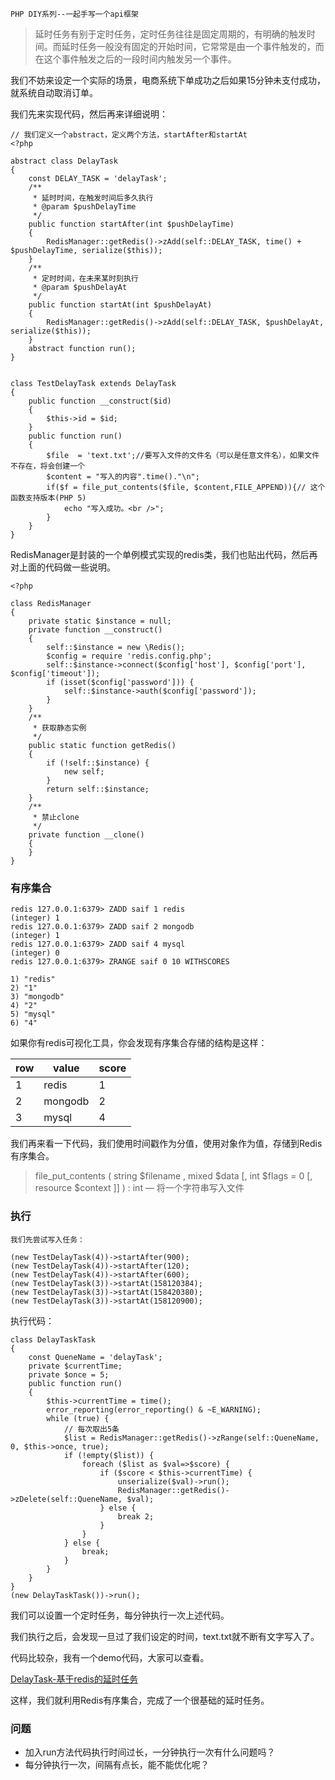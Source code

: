 ```
PHP DIY系列--一起手写一个api框架
```

> 延时任务有别于定时任务，定时任务往往是固定周期的，有明确的触发时间。而延时任务一般没有固定的开始时间，它常常是由一个事件触发的，而在这个事件触发之后的一段时间内触发另一个事件。


我们不妨来设定一个实际的场景，电商系统下单成功之后如果15分钟未支付成功，就系统自动取消订单。

我们先来实现代码，然后再来详细说明：


```
// 我们定义一个abstract，定义两个方法，startAfter和startAt
<?php

abstract class DelayTask
{
    const DELAY_TASK = 'delayTask';
    /**
     * 延时时间，在触发时间后多久执行
     * @param $pushDelayTime
     */
    public function startAfter(int $pushDelayTime)
    {
        RedisManager::getRedis()->zAdd(self::DELAY_TASK, time() + $pushDelayTime, serialize($this));
    }
    /**
     * 定时时间，在未来某时刻执行
     * @param $pushDelayAt
     */
    public function startAt(int $pushDelayAt)
    {
        RedisManager::getRedis()->zAdd(self::DELAY_TASK, $pushDelayAt, serialize($this));
    }
    abstract function run();
}


class TestDelayTask extends DelayTask
{
    public function __construct($id)
    {
        $this->id = $id;
    }
    public function run()
    {
        $file  = 'text.txt';//要写入文件的文件名（可以是任意文件名），如果文件不存在，将会创建一个
        $content = "写入的内容".time()."\n";
        if($f = file_put_contents($file, $content,FILE_APPEND)){// 这个函数支持版本(PHP 5)
            echo "写入成功。<br />";
        }
    }
}
```

RedisManager是封装的一个单例模式实现的redis类，我们也贴出代码，然后再对上面的代码做一些说明。

```
<?php

class RedisManager
{
    private static $instance = null;
    private function __construct()
    {
        self::$instance = new \Redis();
        $config = require 'redis.config.php';
        self::$instance->connect($config['host'], $config['port'], $config['timeout']);
        if (isset($config['password'])) {
            self::$instance->auth($config['password']);
        }
    }
    /**
     * 获取静态实例
     */
    public static function getRedis()
    {
        if (!self::$instance) {
            new self;
        }
        return self::$instance;
    }
    /**
     * 禁止clone
     */
    private function __clone()
    {
    }
}
```


### 有序集合


```
redis 127.0.0.1:6379> ZADD saif 1 redis
(integer) 1
redis 127.0.0.1:6379> ZADD saif 2 mongodb
(integer) 1
redis 127.0.0.1:6379> ZADD saif 4 mysql
(integer) 0
redis 127.0.0.1:6379> ZRANGE saif 0 10 WITHSCORES

1) "redis"
2) "1"
3) "mongodb"
4) "2"
5) "mysql"
6) "4"
```

如果你有redis可视化工具，你会发现有序集合存储的结构是这样：

row|value|score
--|--|--
1|redis|1
2|mongodb|2
3|mysql|4


我们再来看一下代码，我们使用时间戳作为分值，使用对象作为值，存储到Redis有序集合。

> file_put_contents ( string $filename , mixed $data [, int $flags = 0 [, resource $context ]] ) : int   — 将一个字符串写入文件


### 执行

```
我们先尝试写入任务：

(new TestDelayTask(4))->startAfter(900);
(new TestDelayTask(4))->startAfter(120);
(new TestDelayTask(4))->startAfter(600);
(new TestDelayTask(3))->startAt(158120384);
(new TestDelayTask(3))->startAt(158420380);
(new TestDelayTask(3))->startAt(158120900);
```

执行代码：


```
class DelayTaskTask
{
    const QueneName = 'delayTask';
    private $currentTime;
    private $once = 5;
    public function run()
    {
        $this->currentTime = time();
        error_reporting(error_reporting() & ~E_WARNING);
        while (true) {
            // 每次取出5条
            $list = RedisManager::getRedis()->zRange(self::QueneName, 0, $this->once, true);
            if (!empty($list)) {
                foreach ($list as $val=>$score) {
                    if ($score < $this->currentTime) {
                        unserialize($val)->run();
                        RedisManager::getRedis()->zDelete(self::QueneName, $val);
                    } else {
                        break 2;
                    }
                }
            } else {
                break;
            }
        }
    }
}
(new DelayTaskTask())->run();
```

我们可以设置一个定时任务，每分钟执行一次上述代码。

我们执行之后，会发现一旦过了我们设定的时间，text.txt就不断有文字写入了。

代码比较杂，我有一个demo代码，大家可以查看。

[DelayTask-基于redis的延时任务](https://github.com/13sai/wheels/tree/master/DelayTask-%E5%9F%BA%E4%BA%8Eredis%E7%9A%84%E5%BB%B6%E6%97%B6%E4%BB%BB%E5%8A%A1)

这样，我们就利用Redis有序集合，完成了一个很基础的延时任务。


### 问题

- 加入run方法代码执行时间过长，一分钟执行一次有什么问题吗？
- 每分钟执行一次，间隔有点长，能不能优化呢？